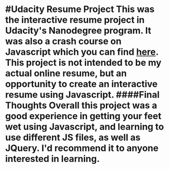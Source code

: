 #Udacity Resume Project
This was the interactive resume project in Udacity's Nanodegree program. It was also a crash course on Javascript which you can find [here](https://www.udacity.com/course/ud804).
This project is not intended to be my actual online resume, but an opportunity to create an interactive resume using Javascript. 
####Final Thoughts
Overall this project was a good experience in getting your feet wet using Javascript, and learning to use different JS files, as well as JQuery. I'd recommend it to anyone interested in learning.
========
